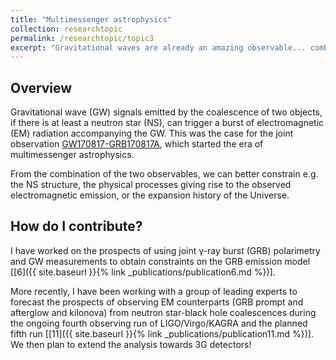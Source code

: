 ```yaml
---
title: "Multimessenger astrophysics"
collection: researchtopic
permalink: /researchtopic/topic3
excerpt: "Gravitational waves are already an amazing observable... combining them with electromagnetic counterparts we learn even more!"
---
```


## Overview
Gravitational wave (GW) signals emitted by the coalescence of two objects, if there is at least a neutron star (NS), can trigger a burst of electromagnetic (EM) radiation accompanying the GW. This was the case for the joint observation <a href="https://iopscience.iop.org/article/10.3847/2041-8213/aa920c" target="_blank" rel="noopener">GW170817-GRB170817A</a>, which started the era of multimessenger astrophysics. 

From the combination of the two observables, we can better constrain e.g. the NS structure, the physical processes giving rise to the observed electromagnetic emission, or the expansion history of the Universe.

## How do I contribute?

I have worked on the prospects of using joint &gamma;-ray burst (GRB) polarimetry and GW measurements to obtain constraints on the GRB emission model [[6]({{ site.baseurl }}{% link _publications/publication6.md %})].

More recently, I have been working with a group of leading experts to forecast the prospects of observing EM counterparts (GRB prompt and afterglow and kilonova) from neutron star-black hole coalescences during the ongoing fourth observing run of LIGO/Virgo/KAGRA and the planned fifth run [[11]({{ site.baseurl }}{% link _publications/publication11.md %})]. We then plan to extend the analysis towards 3G detectors!
